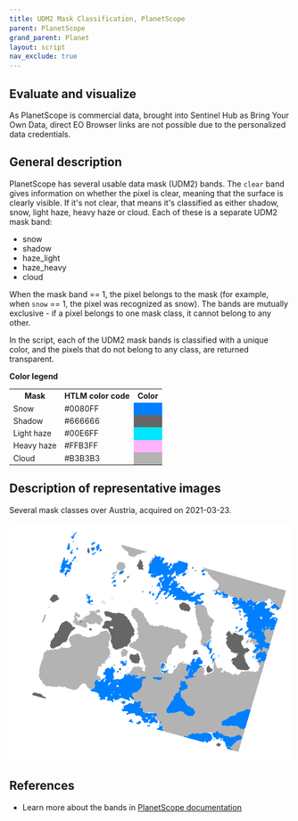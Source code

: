 ```yaml
---
title: UDM2 Mask Classification, PlanetScope
parent: PlanetScope
grand_parent: Planet
layout: script
nav_exclude: true
---
```



## Evaluate and visualize

As PlanetScope is commercial data, brought into Sentinel Hub as Bring Your Own Data, direct EO Browser links are not possible due to the personalized data credentials.   

## General description

PlanetScope has several usable data mask (UDM2) bands. The `clear` band gives information on whether the pixel is clear, meaning that the surface is clearly visible. If it's not clear, that means it's classified as either shadow, snow, light haze, heavy haze or cloud. Each of these is a separate UDM2 mask band: 

- snow
- shadow
- haze_light
- haze_heavy
- cloud

When the mask band == 1, the pixel belongs to the mask (for example, when `snow` == 1, the pixel was recognized as snow). The bands are mutually exclusive - if a pixel belongs to one mask class, it cannot belong to any other.

In the script, each of the UDM2 mask bands is classified with a unique color, and the pixels that do not belong to any class, are returned transparent. 

**Color legend**
<table>
  <tr>
    <th>Mask</th>
    <th>HTLM color code</th>
    <th>Color</th>
  </tr>
  <tr>
    <td>Snow</td>
    <td>#0080FF</td>
    <td style="background-color: #0080FF;"></td>
  </tr>
  <tr>
    <td>Shadow</td>
    <td>#666666</td>
    <td style="background-color: #666666;"></td>
  </tr>
  <tr>
    <td>Light haze</td>
    <td>#00E6FF</td>
    <td style="background-color: #00E6FF;"></td>
  </tr>
  <tr>
    <td>Heavy haze</td>
    <td>#FFB3FF</td>
    <td style="background-color: #FFB3FF;"></td>
  </tr>
  <tr>
    <td>Cloud</td>
    <td>#B3B3B3</td>
    <td style="background-color: #B3B3B3;"></td>
  </tr>
</table>

## Description of representative images

Several mask classes over Austria, acquired on 2021-03-23.

![Masks](fig/fig1.png)


## References
 - Learn more about the bands in [PlanetScope documentation](https://assets.planet.com/docs/Planet_Combined_Imagery_Product_Specs_letter_screen.pdf#page=96) 
